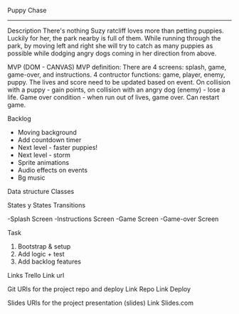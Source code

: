Puppy Chase
***********
Description
There's nothing Suzy ratcliff loves more than petting puppies. Luckily for her, the park nearby is full of them.
While running through the park, by moving left and right she will try to catch as many puppies as possible while dodging angry dogs coming
in her direction from above.

MVP (DOM - CANVAS)
MVP definition: There are 4 screens: splash, game, game-over, and instructions.
4 contructor functions: game, player, enemy, puppy.
The lives and score need to be updated based on event.
On collision with a puppy - gain points, on collision with an angry dog (enemy) - lose a life.
Game over condition - when run out of lives, game over.
Can restart game.

Backlog
- Moving background
- Add countdown timer
- Next level - faster puppies!
- Next level - storm
- Sprite animations
- Audio effects on events
- Bg music

Data structure
Classes 

States y States Transitions

-Splash Screen
-Instructions Screen
-Game Screen
-Game-over Screen


Task
1. Bootstrap & setup
2. Add logic + test
3. Add backlog features

Links
Trello
Link url

Git
URls for the project repo and deploy Link Repo Link Deploy

Slides
URls for the project presentation (slides) Link Slides.com